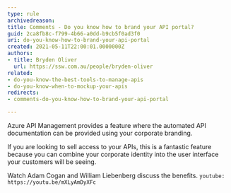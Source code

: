 ```yaml
---
type: rule
archivedreason: 
title: Comments - Do you know how to brand your API portal?
guid: 2ca8fb8c-f799-4b66-a0dd-b9cb5f0ad3f0
uri: do-you-know-how-to-brand-your-api-portal
created: 2021-05-11T22:00:01.0000000Z
authors:
- title: Bryden Oliver
  url: https://ssw.com.au/people/bryden-oliver
related: 
- do-you-know-the-best-tools-to-manage-apis
- do-you-know-when-to-mockup-your-apis
redirects:
- comments-do-you-know-how-to-brand-your-api-portal

---
```


Azure API Management provides a feature where the automated API documentation can be provided using your corporate branding.
<!--endintro-->
If you are looking to sell access to your APIs, this is a fantastic feature because you can combine your corporate identity into the user interface your customers will be seeing.  

Watch Adam Cogan and William Liebenberg discuss the benefits.
`youtube: https://youtu.be/mXLyAmDyXFc`